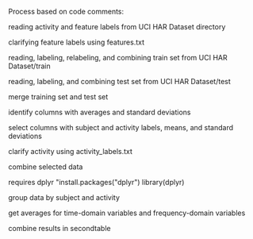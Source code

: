Process based on code comments:

reading activity and feature labels from UCI HAR Dataset directory

clarifying feature labels using features.txt

reading, labeling, relabeling, and combining train set from 
UCI HAR Dataset/train

reading, labeling, and combining test set from UCI HAR Dataset/test

merge training set and test set

identify columns with averages and standard deviations

select columns with subject and activity labels, 
means, and standard deviations

clarify activity using activity_labels.txt

combine selected data

requires dplyr "install.packages("dplyr")
library(dplyr)

group data by subject and activity

get averages for time-domain variables and frequency-domain variables

combine results in secondtable
